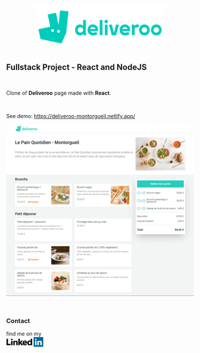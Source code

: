 <h1 align="center">
	<img
		width="350"
		alt="deliveroo"
		src="https://github.com/mBrochot/Deliveroo---Frontend-/raw/master/src/images/Deliveroo_logo.svg.png">
</h1>

## Fullstack Project - React and NodeJS

<br/>

Clone of **Deliveroo** page made with **React**.

<br/>

See demo: https://deliveroo-montorgueil.netlify.app/

<p align="center">
   <img
		width="600"
		alt="capture"
		src="https://github.com/mBrochot/Deliveroo---Frontend-/raw/master/preview/capture-deliveroo.png">
</p>


<br/>

### Contact

find me on my <br/>
<a href="https://www.linkedin.com/in/mathieu-brochot/"><img img width="100"
  src="https://github.com/mBrochot/airbnb-replique/blob/master/preview/linkedIn.png"></a>
